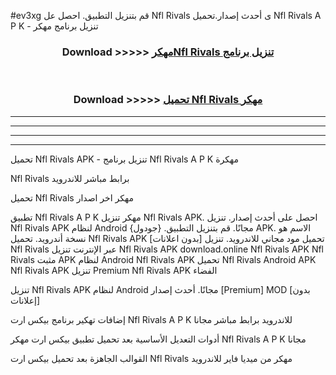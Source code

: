 #ev3xg قم بتنزيل التطبيق. احصل عل Nfl Rivals  ى أحدث إصدار.تحميل Nfl Rivals  A P K - تنزيل برنامج مهكر



<div align="center">
<h3>Download >>>>> <a href="https://ar-sites.web.app/?ar= Nfl Rivals ">مهكرNfl Rivals  تنزيل برنامج</a></h3><br>

<h3>Download >>>>> <a href="https://ar-sites.web.app/?ar= Nfl Rivals ">تحميل Nfl Rivals  مهكر</a></h3>
</div>


----------------------------------------------------------

----------------------------------------------------------

----------------------------------------------------------

----------------------------------------------------------


تحميل Nfl Rivals  APK - تنزيل برنامج Nfl Rivals  A P K مهكرة

Nfl Rivals  برابط مباشر للاندرويد

تحميل Nfl Rivals  مهكر اخر اصدار

تطبيق Nfl Rivals  A P K مهكر
تنزيل Nfl Rivals  APK. احصل على أحدث إصدار.
تنزيل Nfl Rivals  APK لنظام Android مجانًا.
قم بتنزيل التطبيق. {جودول} APK. الاسم هو نسخة أندرويد.
تحميل Nfl Rivals  APK [بدون اعلانات]
تحميل مود مجاني للاندرويد.
تنزيل Nfl Rivals  عبر الإنترنت
تنزيل Nfl Rivals  APK
download.online Nfl Rivals  APK
Nfl Rivals  مثبت APK لنظام Android
Nfl Rivals  APK
تحميل Nfl Rivals  Android APK
Nfl Rivals  APK تنزيل Premium
Nfl Rivals  APK الفضاء

تنزيل Nfl Rivals  APK لنظام Android مجانًا. أحدث إصدار [Premium] MOD [بدون إعلانات]

إضافات تهكير برنامج بيكس ارت Nfl Rivals  A P K للاندرويد برابط مباشر مجانا

أدوات التعديل الأساسية بعد تحميل تطبيق بيكس ارت مهكر Nfl Rivals  A P K مجانا

القوالب الجاهزة بعد تحميل بيكس ارت Nfl Rivals  مهكر من ميديا فاير للاندرويد



